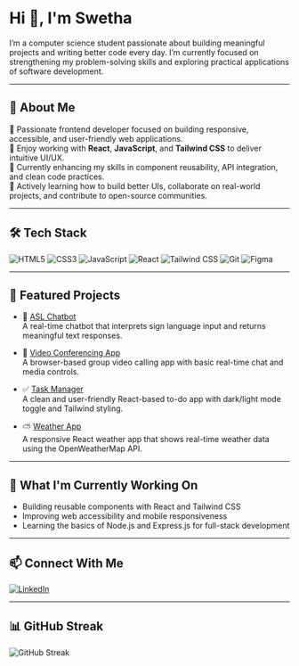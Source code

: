 

<!---
SSSwetha25/SSSwetha25 is a ✨ special ✨ repository because its `README.md` (this file) appears on your GitHub profile.
You can click the Preview link to take a look at your changes.
--->
<h1>Hi 👋, I'm Swetha</h1>



I’m a computer science student passionate about building meaningful projects and writing better code every day.
I’m currently focused on strengthening my problem-solving skills and exploring practical applications of software development.

---

## 🌷 About Me

🌱 Passionate frontend developer focused on building responsive, accessible, and user-friendly web applications.  
🎯 Enjoy working with **React**, **JavaScript**, and **Tailwind CSS** to deliver intuitive UI/UX. <br>
🔧 Currently enhancing my skills in component reusability, API integration, and clean code practices. <br>
📘 Actively learning how to build better UIs, collaborate on real-world projects, and contribute to open-source communities. 


---

## 🛠️ Tech Stack

![HTML5](https://img.shields.io/badge/HTML-E34F26?style=flat-square&logo=html5&logoColor=white)
![CSS3](https://img.shields.io/badge/CSS-1572B6?style=flat-square&logo=css3&logoColor=white)
![JavaScript](https://img.shields.io/badge/JavaScript-F7DF1E?style=flat-square&logo=javascript&logoColor=black)
![React](https://img.shields.io/badge/React-20232A?style=flat-square&logo=react&logoColor=61DAFB)
![Tailwind CSS](https://img.shields.io/badge/Tailwind_CSS-38B2AC?style=flat-square&logo=tailwind-css&logoColor=white)
![Git](https://img.shields.io/badge/Git-F05032?style=flat-square&logo=git&logoColor=white)
![Figma](https://img.shields.io/badge/Figma-F24E1E?style=flat-square&logo=figma&logoColor=white)

---

## 🚀 Featured Projects

- 🤖 [ASL Chatbot](https://github.com/SSSwetha25/asl-chatbot)  
  A real-time chatbot that interprets sign language input and returns meaningful text responses.

- 🎥 [Video Conferencing App](https://github.com/SSSwetha25/Video-Conferencing-App)  
  A browser-based group video calling app with basic real-time chat and media controls.
  
- ✅ [Task Manager](https://github.com/SSSwetha25/To-Do-App.git)  
  A clean and user-friendly React-based to-do app with dark/light mode toggle and Tailwind styling.

- ⛅ [Weather App](https://github.com/SSSwetha25/weather-app.git)  
  A responsive React weather app that shows real-time weather data using the OpenWeatherMap API.

   
---

## 🎯 What I'm Currently Working On

- Building reusable components with React and Tailwind CSS
- Improving web accessibility and mobile responsiveness
- Learning the basics of Node.js and Express.js for full-stack development

---

## 📫 Connect With Me

[![LinkedIn](https://img.shields.io/badge/LinkedIn-Connect-blue?style=flat-square&logo=linkedin)](https://www.linkedin.com/in/swetha-s-s-63b3122b1)  

---
## 📊 GitHub Streak

![GitHub Streak](https://streak-stats.demolab.com?user=SSSwetha25&theme=radical)


